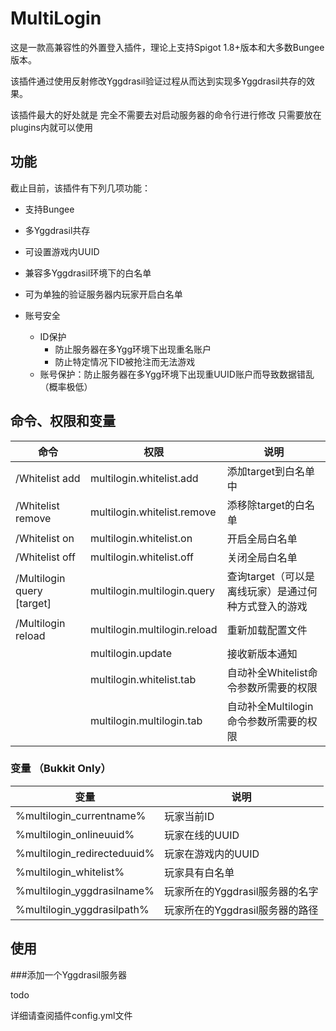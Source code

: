 # MultiLogin

这是一款高兼容性的外置登入插件，理论上支持Spigot 1.8+版本和大多数Bungee版本。

该插件通过使用反射修改Yggdrasil验证过程从而达到实现多Yggdrasil共存的效果。

该插件最大的好处就是 完全不需要去对启动服务器的命令行进行修改 只需要放在plugins内就可以使用

## 功能

截止目前，该插件有下列几项功能：

* 支持Bungee
* 多Yggdrasil共存
* 可设置游戏内UUID
* 兼容多Yggdrasil环境下的白名单
* 可为单独的验证服务器内玩家开启白名单

* 账号安全
    * ID保护
        * 防止服务器在多Ygg环境下出现重名账户
        * 防止特定情况下ID被抢注而无法游戏
    * 账号保护：防止服务器在多Ygg环境下出现重UUID账户而导致数据错乱（概率极低）

## 命令、权限和变量

|  命令   | 权限  | 说明 |
|  ----  | ---- | ---- |
|/Whitelist add <target>|multilogin.whitelist.add|添加target到白名单中|
|/Whitelist remove <target>|multilogin.whitelist.remove|添移除target的白名单|
|/Whitelist on|multilogin.whitelist.on|开启全局白名单|
|/Whitelist off|multilogin.whitelist.off|关闭全局白名单|
|/Multilogin query [target]|multilogin.multilogin.query|查询target（可以是离线玩家）是通过何种方式登入的游戏|
|/Multilogin reload<target>|multilogin.multilogin.reload|重新加载配置文件|
| |multilogin.update|接收新版本通知|
| |    multilogin.whitelist.tab|自动补全Whitelist命令参数所需要的权限|
| |    multilogin.multilogin.tab|自动补全Multilogin命令参数所需要的权限|

### 变量 （Bukkit Only）

| 变量 | 说明 |
|  ----  | ---- |
|%multilogin_currentname%    | 玩家当前ID|
|%multilogin_onlineuuid%     | 玩家在线的UUID|
|%multilogin_redirecteduuid% | 玩家在游戏内的UUID|
|%multilogin_whitelist%      | 玩家具有白名单|
|%multilogin_yggdrasilname%  | 玩家所在的Yggdrasil服务器的名字|
|%multilogin_yggdrasilpath%  | 玩家所在的Yggdrasil服务器的路径|

## 使用

###添加一个Yggdrasil服务器


todo

详细请查阅插件config.yml文件
